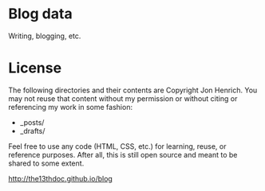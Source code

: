 Blog data
=======

Writing, blogging, etc.

License
=======
The following directories and their contents are Copyright Jon Henrich. You may not reuse that content without my permission or without citing or referencing my work in some fashion:

* _posts/
* _drafts/


Feel free to use any code (HTML, CSS, etc.) for learning, reuse, or reference purposes. After all, this is still open source and meant to be shared to some extent.


http://the13thdoc.github.io/blog
